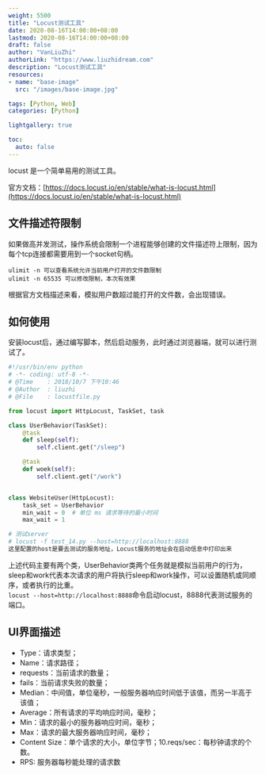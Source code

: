 ```yaml
---
weight: 5500
title: "Locust测试工具"
date: 2020-08-16T14:00:00+08:00
lastmod: 2020-08-16T14:00:00+08:00
draft: false
author: "VanLiuZhi"
authorLink: "https://www.liuzhidream.com"
description: "Locust测试工具"
resources:
- name: "base-image"
  src: "/images/base-image.jpg"

tags: [Python, Web]
categories: [Python]

lightgallery: true

toc:
  auto: false
---
```


locust 是一个简单易用的测试工具。

官方文档：[https://docs.locust.io/en/stable/what-is-locust.html](https://docs.locust.io/en/stable/what-is-locust.html)

<!-- more -->

## 文件描述符限制

如果做高并发测试，操作系统会限制一个进程能够创建的文件描述符上限制，因为每个tcp连接都需要用到一个socket句柄。

`ulimit -n 可以查看系统允许当前用户打开的文件数限制` </br> `ulimit -n 65535 可以修改限制，本次有效果`

根据官方文档描述来看，模拟用户数超过能打开的文件数，会出现错误。

## 如何使用
安装locust后，通过编写脚本，然后启动服务，此时通过浏览器端，就可以进行测试了。
```python
#!/usr/bin/env python
# -*- coding: utf-8 -*-
# @Time    : 2018/10/7 下午10:46
# @Author  : liuzhi
# @File    : locustfile.py

from locust import HttpLocust, TaskSet, task

class UserBehavior(TaskSet):
    @task
    def sleep(self):
        self.client.get("/sleep")

    @task
    def woek(self):
        self.client.get("/work")


class WebsiteUser(HttpLocust):
    task_set = UserBehavior
    min_wait = 0  # 单位 ms 请求等待的最小时间
    max_wait = 1

# 测试server
# locust -f test_14.py --host=http://localhost:8888
这里配置的host是要去测试的服务地址，Locust服务的地址会在启动信息中打印出来

```
上述代码主要有两个类，UserBehavior类两个任务就是模拟当前用户的行为，sleep和work代表本次请求的用户将执行sleep和work操作，可以设置随机或同顺序，或者执行的比重。</br>`locust --host=http://localhost:8888`命令启动locust，8888代表测试服务的端口。

## UI界面描述

- Type：请求类型；
- Name：请求路径；
- requests：当前请求的数量；
- fails：当前请求失败的数量；
- Median：中间值，单位毫秒，一般服务器响应时间低于该值，而另一半高于该值；
- Average：所有请求的平均响应时间，毫秒；
- Min：请求的最小的服务器响应时间，毫秒；
- Max：请求的最大服务器响应时间，毫秒；
- Content Size：单个请求的大小，单位字节；10.reqs/sec：每秒钟请求的个数。
- RPS: 服务器每秒能处理的请求数